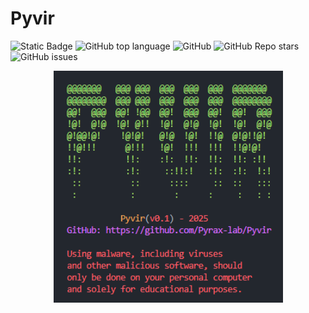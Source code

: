 # Pyvir

![Static Badge](https://img.shields.io/badge/Pyrax-lab/Pyvir)
![GitHub top language](https://img.shields.io/github/languages/top/Pyrax-lab/Pyvir)
![GitHub](https://img.shields.io/github/license/Pyrax-lab/Pyvir)
![GitHub Repo stars](https://img.shields.io/github/stars/Pyrax-lab/Pyvir)
![GitHub issues](https://img.shields.io/github/issues/Pyrax-lab/Pyvir)

<p align="center">
  <img width="367" alt="PythonRAT Banner" src="https://github.com/Pyrax-lab/Pyvir/blob/main/docs/pyvir.png">
</p>
